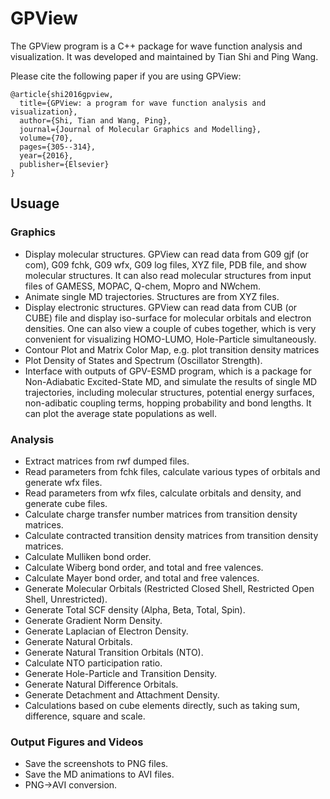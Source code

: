 # GPView 
The GPView program is a C++ package for wave function analysis and visualization. It was developed and maintained by Tian Shi and Ping Wang.

Please cite the following paper if you are using GPView:
```
@article{shi2016gpview,
  title={GPView: a program for wave function analysis and visualization},
  author={Shi, Tian and Wang, Ping},
  journal={Journal of Molecular Graphics and Modelling},
  volume={70},
  pages={305--314},
  year={2016},
  publisher={Elsevier}
}
```

## Usuage

### Graphics

- Display molecular structures. GPView can read data from G09 gjf (or com), G09 fchk, G09 wfx, G09 log files, XYZ file, PDB file, and show molecular structures. It can also read molecular structures from input files of GAMESS, MOPAC, Q-chem, Mopro and NWchem.
- Animate single MD trajectories. Structures are from XYZ files.
- Display electronic structures. GPView can read data from CUB (or CUBE) file and display iso-surface for molecular orbitals and electron densities. One can also view a couple of cubes together, which is very convenient for visualizing HOMO-LUMO, Hole-Particle simultaneously.
- Contour Plot and Matrix Color Map, e.g. plot transition density matrices
- Plot Density of States and Spectrum (Oscillator Strength).
- Interface with outputs of GPV-ESMD program, which is a package for Non-Adiabatic Excited-State MD, and simulate the results of single MD trajectories, including molecular structures, potential energy surfaces, non-adibatic coupling terms, hopping probability and bond lengths. It can plot the average state populations as well.

### Analysis

- Extract matrices from rwf dumped files.
- Read parameters from fchk files, calculate various types of orbitals and generate wfx files.
- Read parameters from wfx files, calculate orbitals and density, and generate cube files.
- Calculate charge transfer number matrices from transition density matrices.
- Calculate contracted transition density matrices from transition density matrices.
- Calculate Mulliken bond order.
- Calculate Wiberg bond order, and total and free valences.
- Calculate Mayer bond order, and total and free valences.
- Generate Molecular Orbitals (Restricted Closed Shell, Restricted Open Shell, Unrestricted).
- Generate Total SCF density (Alpha, Beta, Total, Spin).
- Generate Gradient Norm Density.
- Generate Laplacian of Electron Density.
- Generate Natural Orbitals.
- Generate Natural Transition Orbitals (NTO).
- Calculate NTO participation ratio.
- Generate Hole-Particle and Transition Density.
- Generate Natural Difference Orbitals.
- Generate Detachment and Attachment Density.
- Calculations based on cube elements directly, such as taking sum, difference, square and scale.

### Output Figures and Videos

- Save the screenshots to PNG files.
- Save the MD animations to AVI files.
- PNG->AVI conversion.
